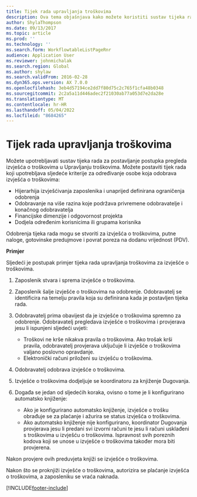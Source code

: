 ```yaml
---
title: Tijek rada upravljanja troškovima
description: Ova tema objašnjava kako možete koristiti sustav tijeka rada u programu Microsoft Dynamics 365 Finance za postavljanje postupka pregleda za izvješća o troškovima u upravljanju troškovima.
author: ShylaThompson
ms.date: 09/13/2017
ms.topic: article
ms.prod: ''
ms.technology: ''
ms.search.form: WorkflowtableListPageRnr
audience: Application User
ms.reviewer: johnmichalak
ms.search.region: Global
ms.author: shylaw
ms.search.validFrom: 2016-02-28
ms.dyn365.ops.version: AX 7.0.0
ms.openlocfilehash: 3eb4d57194ce2dd7f80d75c2c765f1cfa48b0348
ms.sourcegitcommit: 2c2a5a11d446adec2f21030ab77a053d7e2da28e
ms.translationtype: MT
ms.contentlocale: hr-HR
ms.lasthandoff: 05/04/2022
ms.locfileid: "8684265"
---
```

# <a name="expense-management-workflow"></a>Tijek rada upravljanja troškovima

Možete upotrebljavati sustav tijeka rada za postavljanje postupka pregleda izvješća o troškovima u Upravljanju troškovima. Možete postaviti tijek rada koji upotrebljava sljedeće kriterije za određivanje osobe koja odobrava izvješća o troškovima:

- Hijerarhija izvješćivanja zaposlenika i unaprijed definirana ograničenja odobrenja
- Odobravanje na više razina koje podržava privremene odobravatelje i konačnog odobravatelja
- Financijske dimenzije i odgovornost projekta
- Dodjela određenim korisnicima ili grupama korisnika

Odobrenja tijeka rada mogu se stvoriti za izvješća o troškovima, putne naloge, gotovinske predujmove i povrat poreza na dodanu vrijednost (PDV).

**Primjer**

Sljedeći je postupak primjer tijeka rada upravljanja troškovima za izvješće o troškovima.

1. Zaposlenik stvara i sprema izvješće o troškovima.
2. Zaposlenik šalje izvješće o troškovima na odobrenje. Odobravatelj se identificira na temelju pravila koja su definirana kada je postavljen tijeka rada.
3. Odobravatelj prima obavijest da je izvješće o troškovima spremno za odobrenje. Odobravatelj pregledava izvješće o troškovima i provjerava jesu li ispunjeni sljedeći uvjeti:

    - Troškovi ne krše nikakva pravila o troškovima. Ako trošak krši pravila, odobravatelj provjerava uključuje li izvješće o troškovima valjano poslovno opravdanje.
    - Elektronički računi priloženi su izvješću o troškovima.

4. Odobravatelj odobrava izvješće o troškovima.
5. Izvješće o troškovima dodjeljuje se koordinatoru za knjiženje Dugovanja.
6. Događa se jedan od sljedećih koraka, ovisno o tome je li konfigurirano automatsko knjiženje:

    - Ako je konfigurirano automatsko knjiženje, izvješće o trošku obrađuje se za plaćanje i ažurira se status izvješća o troškovima.
    - Ako automatsko knjiženje nije konfigurirano, koordinator Dugovanja provjerava jesu li predani svi izvorni računi te jesu li računi usklađeni s troškovima u izvješću o troškovima. Ispravnost svih poreznih kodova koji se unose u izvješće o troškovima također mora biti provjerena.

Nakon provjere ovih preduvjeta knjiži se izvješće o troškovima.

Nakon što se proknjiži izvješće o troškovima, autorizira se plaćanje izvješća o troškovima, a zaposleniku se vraća naknada.


[!INCLUDE[footer-include](../includes/footer-banner.md)]
